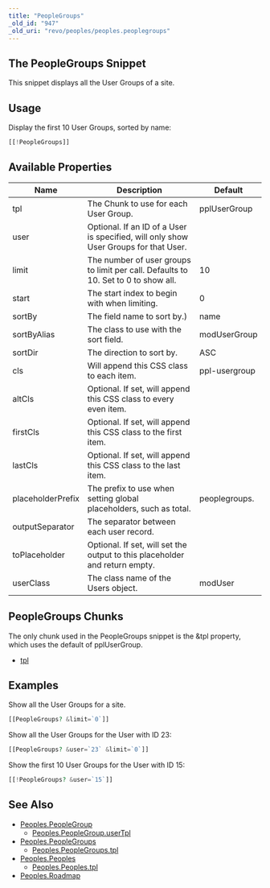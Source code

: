 ```yaml
---
title: "PeopleGroups"
_old_id: "947"
_old_uri: "revo/peoples/peoples.peoplegroups"
---
```


## The PeopleGroups Snippet

This snippet displays all the User Groups of a site.

## Usage

Display the first 10 User Groups, sorted by name:

``` php
[[!PeopleGroups]]
```

## Available Properties

| Name              | Description                                                                          | Default       |
| ----------------- | ------------------------------------------------------------------------------------ | ------------- |
| tpl               | The Chunk to use for each User Group.                                                | pplUserGroup  |
| user              | Optional. If an ID of a User is specified, will only show User Groups for that User. |               |
| limit             | The number of user groups to limit per call. Defaults to 10. Set to 0 to show all.   | 10            |
| start             | The start index to begin with when limiting.                                         | 0             |
| sortBy            | The field name to sort by.)                                                          | name          |
| sortByAlias       | The class to use with the sort field.                                                | modUserGroup  |
| sortDir           | The direction to sort by.                                                            | ASC           |
| cls               | Will append this CSS class to each item.                                             | ppl-usergroup |
| altCls            | Optional. If set, will append this CSS class to every even item.                     |               |
| firstCls          | Optional. If set, will append this CSS class to the first item.                      |               |
| lastCls           | Optional. If set, will append this CSS class to the last item.                       |               |
| placeholderPrefix | The prefix to use when setting global placeholders, such as total.                   | peoplegroups. |
| outputSeparator   | The separator between each user record.                                              |               |
| toPlaceholder     | Optional. If set, will set the output to this placeholder and return empty.          |               |
| userClass         | The class name of the Users object.                                                  | modUser       |

## PeopleGroups Chunks

The only chunk used in the PeopleGroups snippet is the &tpl property, which uses the default of pplUserGroup.

- [tpl](extras/peoples/peoples.peoplegroups/peoples.peoplegroups.tpl "Peoples.PeopleGroups.tpl")

## Examples

Show all the User Groups for a site.

``` php
[[PeopleGroups? &limit=`0`]]
```

Show all the User Groups for the User with ID 23:

``` php
[[PeopleGroups? &user=`23` &limit=`0`]]
```

Show the first 10 User Groups for the User with ID 15:

``` php
[[!PeopleGroups? &user=`15`]]
```

## See Also

- [Peoples.PeopleGroup](extras/peoples/peoples.peoplegroup)
  - [Peoples.PeopleGroup.userTpl](extras/peoples/peoples.peoplegroup/peoples.peoplegroup.usertpl)
- [Peoples.PeopleGroups](extras/peoples/peoples.peoplegroups)
  - [Peoples.PeopleGroups.tpl](extras/peoples/peoples.peoplegroups/peoples.peoplegroups.tpl)
- [Peoples.Peoples](extras/peoples/peoples.peoples)
  - [Peoples.Peoples.tpl](extras/peoples/peoples.peoples/peoples.peoples.tpl)
- [Peoples.Roadmap](extras/peoples/peoples.roadmap)